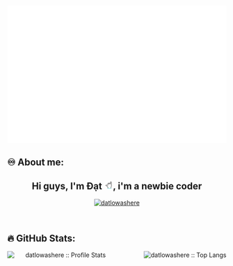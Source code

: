 <div align="right">
<img src="https://github.com/datlowashere/datlowashere/blob/main/flowerfall.svg" alt="banner">
</div>
<h2 align="left">♾️ About me:</h2>
<h2 align="center">Hi guys, I'm Đạt <img src="https://github.com/datlowashere/datlowashere/blob/main/shaka.gif" alt="handshake" width="4%">, i'm a newbie coder</h2>
<p align="center" ><a href="https://github.com/datlowashere">
    <img style="for-the-badge "  src="https://komarev.com/ghpvc/?username=datlowashere&style=for-the-badge&color=orange" alt="datlowashere">
</a></p>
<br>
<div align="center">
<h2 align="left">🔥 GitHub Stats:</h2>
<img align="left" width="50%%" src="https://github-readme-stats.vercel.app/api?username=datlowashere&show_icons=true&theme=codeSTACKr" alt="datlowashere :: Profile Stats" />
<img align="right" height="30%"  src="https://github-readme-stats.vercel.app/api/top-langs/?username=datlowashere&langs_count=10&layout=compact&theme=codeSTACKr" alt="datlowashere :: Top Langs" />
</div>
